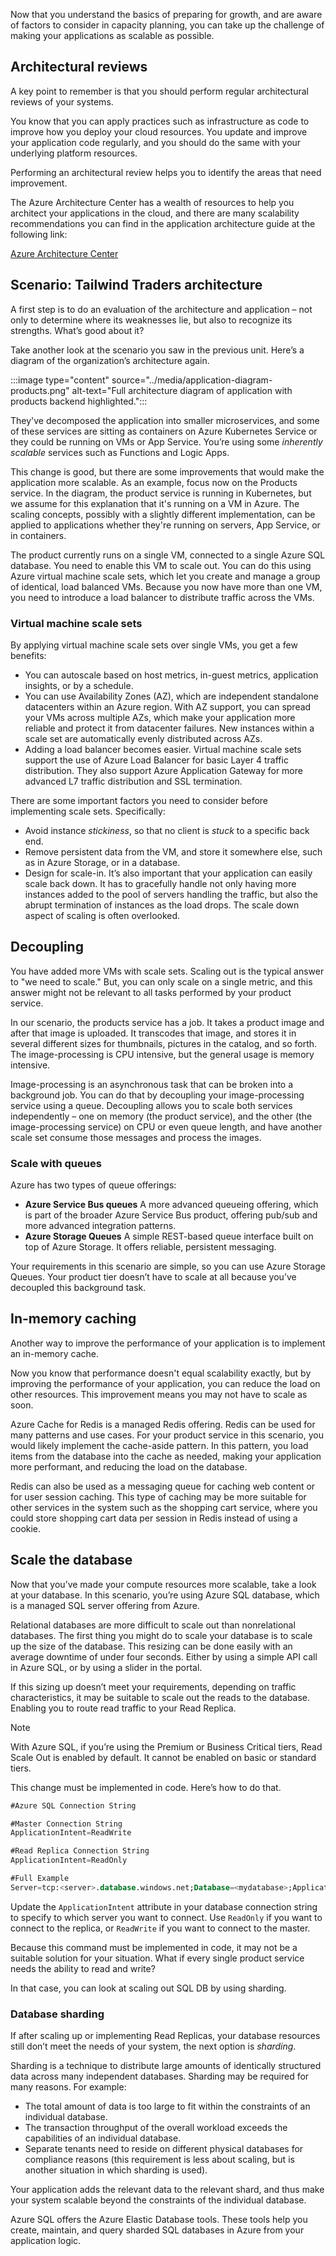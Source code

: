 Now that you understand the basics of preparing for growth, and are aware of factors to consider in capacity planning, you can take up the challenge of making your applications as scalable as possible. 

## Architectural reviews

A key point to remember is that you should perform regular architectural reviews of your systems.

You know that you can apply practices such as infrastructure as code to improve how you deploy your cloud resources. You update and improve your application code regularly, and you should do the same with your underlying platform resources.

Performing an architectural review helps you to identify the areas that need improvement.

The Azure Architecture Center has a wealth of resources to help you architect your applications in the cloud, and there are many scalability recommendations you can find in the application architecture guide at the following link:

[Azure Architecture Center](/azure/architecture/?WT.mc_id=msignitethetour2019-slides-ops50)

## Scenario: Tailwind Traders architecture

A first step is to do an evaluation of the architecture and application – not only to determine where its weaknesses lie, but also to recognize its strengths. What’s good about it?

Take another look at the scenario you saw in the previous unit. Here’s a diagram of the organization’s architecture again.

:::image type="content" source="../media/application-diagram-products.png" alt-text="Full architecture diagram of application with products backend highlighted.":::

They've decomposed the application into smaller microservices, and some of these services are sitting as containers on Azure Kubernetes Service or they could be running on VMs or App Service. You’re using some *inherently scalable* services such as Functions and Logic Apps.

This change is good, but there are some improvements that would make the application more scalable. As an example, focus now on the Products service. In the diagram, the product service is running in Kubernetes, but we assume for this explanation that it's running on a VM in Azure. The scaling concepts, possibly with a slightly different implementation, can be applied to applications whether they're running on servers, App Service, or in containers.

The product currently runs on a single VM, connected to a single Azure SQL database. You need to enable this VM to scale out. You can do this using Azure virtual machine scale sets, which let you create and manage a group of identical, load balanced VMs. Because you now have more than one VM, you need to introduce a load balancer to distribute traffic across the VMs.

### Virtual machine scale sets

By applying virtual machine scale sets over single VMs, you get a few benefits:

- You can autoscale based on host metrics, in-guest metrics, application insights, or by a schedule.
- You can use Availability Zones (AZ), which are independent standalone datacenters within an Azure region. With AZ support, you can spread your VMs across multiple AZs, which make your application more reliable and protect it from datacenter failures. New instances within a scale set are automatically evenly distributed across AZs.
- Adding a load balancer becomes easier. Virtual machine scale sets support the use of Azure Load Balancer for basic Layer 4 traffic distribution. They also support Azure Application Gateway for more advanced L7 traffic distribution and SSL termination.

There are some important factors you need to consider before implementing scale sets. Specifically:

- Avoid instance *stickiness*, so that no client is *stuck* to a specific back end.
- Remove persistent data from the VM, and store it somewhere else, such as in Azure Storage, or in a database.
- Design for scale-in. It’s also important that your application can easily scale back down. It has to gracefully handle not only having more instances added to the pool of servers handling the traffic, but also the abrupt termination of instances as the load drops. The scale down aspect of scaling is often overlooked.

## Decoupling

You have added more VMs with scale sets. Scaling out is the typical answer to "we need to scale." But, you can only scale on a single metric, and this answer might not be relevant to all tasks performed by your product service.

In our scenario, the products service has a job. It takes a product image and after that image is uploaded. It transcodes that image, and stores it in several different sizes for thumbnails, pictures in the catalog, and so forth. The image-processing is CPU intensive, but the general usage is memory intensive.

Image-processing is an asynchronous task that can be broken into a background job. You can do that by decoupling your image-processing service using a queue. Decoupling allows you to scale both services independently – one on memory (the product service), and the other (the image-processing service) on CPU or even queue length, and have another scale set consume those messages and process the images.

### Scale with queues

Azure has two types of queue offerings:

- **Azure Service Bus queues** A more advanced queueing offering, which is part of the broader Azure Service Bus product, offering pub/sub and more advanced integration patterns.
- **Azure Storage Queues** A simple REST-based queue interface built on top of Azure Storage. It offers reliable, persistent messaging.

Your requirements in this scenario are simple, so you can use Azure Storage Queues. Your product tier doesn’t have to scale at all because you’ve decoupled this background task.

## In-memory caching

Another way to improve the performance of your application is to implement an in-memory cache.

Now you know that performance doesn't equal scalability exactly, but by improving the performance of your application, you can reduce the load on other resources. This improvement means you may not have to scale as soon.

Azure Cache for Redis is a managed Redis offering. Redis can be used for many patterns and use cases. For your product service in this scenario, you would likely implement the cache-aside pattern. In this pattern, you load items from the database into the cache as needed, making your application more performant, and reducing the load on the database.

Redis can also be used as a messaging queue for caching web content or for user session caching. This type of caching may be more suitable for other services in the system such as the shopping cart service, where you could store shopping cart data per session in Redis instead of using a cookie.

## Scale the database

Now that you’ve made your compute resources more scalable, take a look at your database. In this scenario, you’re using Azure SQL database, which is a managed SQL server offering from Azure.

Relational databases are more difficult to scale out than nonrelational databases. The first thing you might do to scale your database is to scale up the size of the database. This resizing can be done easily with an average downtime of under four seconds. Either by using a simple API call in Azure SQL, or by using a slider in the portal.

If this sizing up doesn’t meet your requirements, depending on traffic characteristics, it may be suitable to scale out the reads to the database. Enabling you to route read traffic to your Read Replica.

> [!NOTE]
> With Azure SQL, if you’re using the Premium or Business Critical tiers, Read Scale Out is enabled by default. It cannot be enabled on basic or standard tiers.

This change must be implemented in code. Here’s how to do that.

```sql
#Azure SQL Connection String

#Master Connection String
ApplicationIntent=ReadWrite

#Read Replica Connection String
ApplicationIntent=ReadOnly

#Full Example
Server=tcp:<server>.database.windows.net;Database=<mydatabase>;ApplicationIntent=ReadOnly;User ID=<myLogin>;Password=<myPassword>;Trusted_Connection=False; Encrypt=True;
```

Update the `ApplicationIntent` attribute in your database connection string to specify to which server you want to connect. Use `ReadOnly` if you want to connect to the replica, or `ReadWrite` if you want to connect to the master.

Because this command must be implemented in code, it may not be a suitable solution for your situation. What if every single product service needs the ability to read and write?

In that case, you can look at scaling out SQL DB by using sharding.

### Database sharding

If after scaling up or implementing Read Replicas, your database resources still don’t meet the needs of your system, the next option is *sharding*.

Sharding is a technique to distribute large amounts of identically structured data across many independent databases. Sharding may be required for many reasons. For example:

- The total amount of data is too large to fit within the constraints of an individual database.
- The transaction throughput of the overall workload exceeds the capabilities of an individual database.
- Separate tenants need to reside on different physical databases for compliance reasons (this requirement is less about scaling, but is another situation in which sharding is used).

Your application adds the relevant data to the relevant shard, and thus make your system scalable beyond the constraints of the individual database.

Azure SQL offers the Azure Elastic Database tools. These tools help you create, maintain, and query sharded SQL databases in Azure from your application logic.